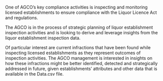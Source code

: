 One of AGCO’s key compliance activities is inspecting and monitoring licensed establishments to ensure compliance with the Liquor Licence Act and regulations.

The AGCO is in the process of strategic planning of liquor establishment inspection activities and is looking to derive and leverage insights from the liquor establishment inspection data.

Of particular interest are current infractions that have been found while inspecting licensed establishments as they represent outcomes of inspection activities. The AGCO management is interested in insights on how these infractions might be better identified, detected and strategically addressed in future, given establishments’ attributes and other data that is available in the Data.csv file.
